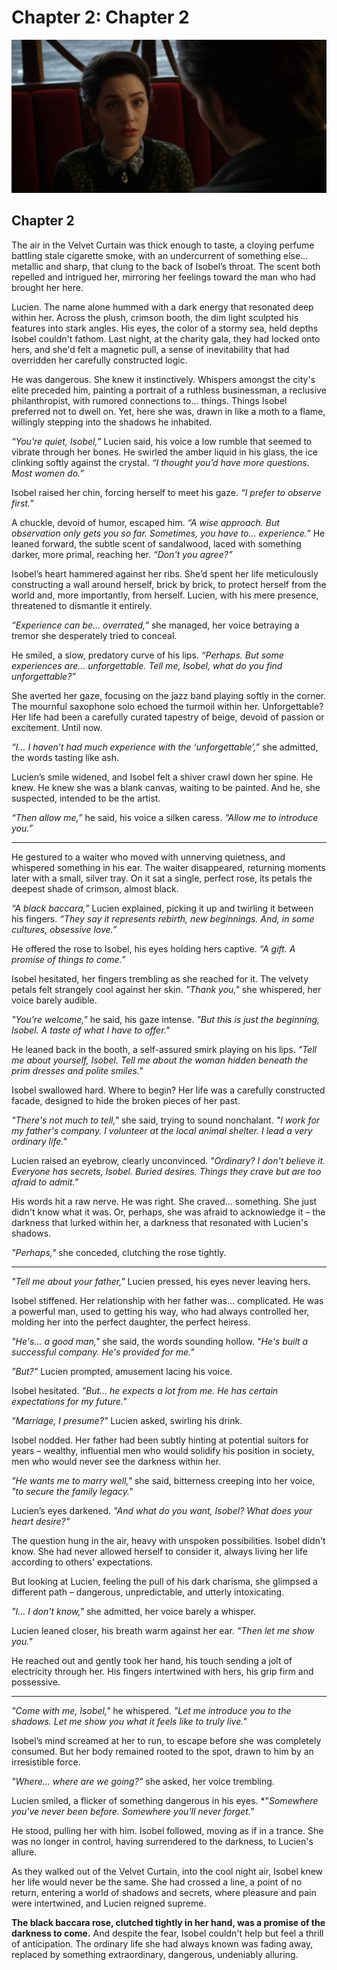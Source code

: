 # Chapter 2: Chapter 2

![Chapter 2 Illustration: Chapter 2](illustrations/chapter_02_chapter_2_20250511_144353.png)

## Chapter 2

The air in the Velvet Curtain was thick enough to taste, a cloying perfume battling stale cigarette smoke, with an undercurrent of something else… metallic and sharp, that clung to the back of Isobel’s throat. The scent both repelled and intrigued her, mirroring her feelings toward the man who had brought her here.

Lucien. The name alone hummed with a dark energy that resonated deep within her. Across the plush, crimson booth, the dim light sculpted his features into stark angles. His eyes, the color of a stormy sea, held depths Isobel couldn't fathom. Last night, at the charity gala, they had locked onto hers, and she'd felt a magnetic pull, a sense of inevitability that had overridden her carefully constructed logic.

He was dangerous. She knew it instinctively. Whispers amongst the city's elite preceded him, painting a portrait of a ruthless businessman, a reclusive philanthropist, with rumored connections to… things. Things Isobel preferred not to dwell on. Yet, here she was, drawn in like a moth to a flame, willingly stepping into the shadows he inhabited.

*“You’re quiet, Isobel,”* Lucien said, his voice a low rumble that seemed to vibrate through her bones. He swirled the amber liquid in his glass, the ice clinking softly against the crystal. *“I thought you’d have more questions. Most women do.”*

Isobel raised her chin, forcing herself to meet his gaze. *“I prefer to observe first.”*

A chuckle, devoid of humor, escaped him. *“A wise approach. But observation only gets you so far. Sometimes, you have to… experience.”* He leaned forward, the subtle scent of sandalwood, laced with something darker, more primal, reaching her. *“Don't you agree?”*

Isobel’s heart hammered against her ribs. She’d spent her life meticulously constructing a wall around herself, brick by brick, to protect herself from the world and, more importantly, from herself. Lucien, with his mere presence, threatened to dismantle it entirely.

*“Experience can be… overrated,”* she managed, her voice betraying a tremor she desperately tried to conceal.

He smiled, a slow, predatory curve of his lips. *“Perhaps. But some experiences are… unforgettable. Tell me, Isobel, what do you find unforgettable?”*

She averted her gaze, focusing on the jazz band playing softly in the corner. The mournful saxophone solo echoed the turmoil within her. Unforgettable? Her life had been a carefully curated tapestry of beige, devoid of passion or excitement. Until now.

*“I… I haven’t had much experience with the ‘unforgettable’,”* she admitted, the words tasting like ash.

Lucien’s smile widened, and Isobel felt a shiver crawl down her spine. He knew. He knew she was a blank canvas, waiting to be painted. And he, she suspected, intended to be the artist.

*“Then allow me,”* he said, his voice a silken caress. *“Allow me to introduce you.”*

---

He gestured to a waiter who moved with unnerving quietness, and whispered something in his ear. The waiter disappeared, returning moments later with a small, silver tray. On it sat a single, perfect rose, its petals the deepest shade of crimson, almost black.

*“A black baccara,”* Lucien explained, picking it up and twirling it between his fingers. *“They say it represents rebirth, new beginnings. And, in some cultures, obsessive love.”*

He offered the rose to Isobel, his eyes holding hers captive. *“A gift. A promise of things to come.”*

Isobel hesitated, her fingers trembling as she reached for it. The velvety petals felt strangely cool against her skin. *"*Thank you,*"* she whispered, her voice barely audible.

*"*You're welcome,*"* he said, his gaze intense. *"*But this is just the beginning, Isobel. A taste of what I have to offer.*"*

He leaned back in the booth, a self-assured smirk playing on his lips. *"*Tell me about yourself, Isobel. Tell me about the woman hidden beneath the prim dresses and polite smiles.*"*

Isobel swallowed hard. Where to begin? Her life was a carefully constructed facade, designed to hide the broken pieces of her past.

*"*There's not much to tell,*"* she said, trying to sound nonchalant. *"*I work for my father's company. I volunteer at the local animal shelter. I lead a very ordinary life.*"*

Lucien raised an eyebrow, clearly unconvinced. *"*Ordinary? I don't believe it. Everyone has secrets, Isobel. Buried desires. Things they crave but are too afraid to admit.*"*

His words hit a raw nerve. He was right. She craved… something. She just didn't know what it was. Or, perhaps, she was afraid to acknowledge it – the darkness that lurked within her, a darkness that resonated with Lucien's shadows.

*"*Perhaps,*"* she conceded, clutching the rose tightly.

---

*"*Tell me about your father,*"* Lucien pressed, his eyes never leaving hers.

Isobel stiffened. Her relationship with her father was… complicated. He was a powerful man, used to getting his way, who had always controlled her, molding her into the perfect daughter, the perfect heiress.

*"*He's… a good man,*"* she said, the words sounding hollow. *"*He's built a successful company. He's provided for me.*"*

*"*But?*"* Lucien prompted, amusement lacing his voice.

Isobel hesitated. *"*But… he expects a lot from me. He has certain expectations for my future.*"*

*"*Marriage, I presume?*"* Lucien asked, swirling his drink.

Isobel nodded. Her father had been subtly hinting at potential suitors for years – wealthy, influential men who would solidify his position in society, men who would never see the darkness within her.

*"*He wants me to marry well,*"* she said, bitterness creeping into her voice, *"*to secure the family legacy.*"*

Lucien’s eyes darkened. *"*And what do you want, Isobel? What does your heart desire?*"*

The question hung in the air, heavy with unspoken possibilities. Isobel didn't know. She had never allowed herself to consider it, always living her life according to others' expectations.

But looking at Lucien, feeling the pull of his dark charisma, she glimpsed a different path – dangerous, unpredictable, and utterly intoxicating.

*"*I… I don't know,*"* she admitted, her voice barely a whisper.

Lucien leaned closer, his breath warm against her ear. *"*Then let me show you.*"*

He reached out and gently took her hand, his touch sending a jolt of electricity through her. His fingers intertwined with hers, his grip firm and possessive.

---

*"*Come with me, Isobel,*"* he whispered. *"*Let me introduce you to the shadows. Let me show you what it feels like to truly live.*"*

Isobel’s mind screamed at her to run, to escape before she was completely consumed. But her body remained rooted to the spot, drawn to him by an irresistible force.

*"*Where… where are we going?*"* she asked, her voice trembling.

Lucien smiled, a flicker of something dangerous in his eyes. *"*Somewhere you've never been before. Somewhere you'll never forget."*

He stood, pulling her with him. Isobel followed, moving as if in a trance. She was no longer in control, having surrendered to the darkness, to Lucien's allure.

As they walked out of the Velvet Curtain, into the cool night air, Isobel knew her life would never be the same. She had crossed a line, a point of no return, entering a world of shadows and secrets, where pleasure and pain were intertwined, and Lucien reigned supreme.

**The black baccara rose, clutched tightly in her hand, was a promise of the darkness to come.** And despite the fear, Isobel couldn't help but feel a thrill of anticipation. The ordinary life she had always known was fading away, replaced by something extraordinary, dangerous, undeniably alluring.
